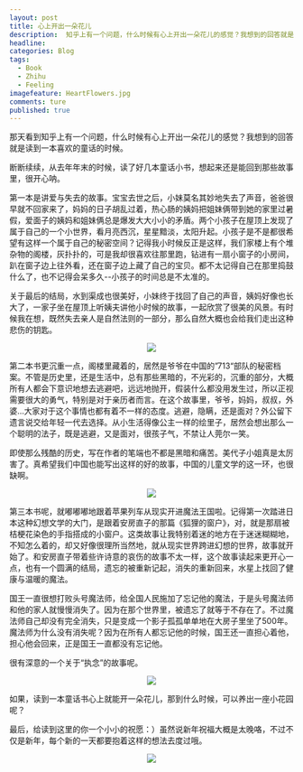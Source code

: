```yaml
---
layout: post  
title: 心上开出一朵花儿  
description:  知乎上有一个问题，什么时候有心上开出一朵花儿的感觉？我想到的回答就是读到一本喜欢的童话的时候。   
headline: 
categories: Blog  
tags: 
  - Book 
  - Zhihu  
  - Feeling
imagefeature: HeartFlowers.jpg  
comments: ture  
published: true  
---
```


那天看到知乎上有一个问题，什么时候有心上开出一朵花儿的感觉？我想到的回答就是读到一本喜欢的童话的时候。

断断续续，从去年年末的时候，读了好几本童话小书，想起来还是能回到那些故事里，很开心呐。

第一本是讲爱与失去的故事。宝宝去世之后，小妹莫名其妙地失去了声音，爸爸很早就不回家来了，妈妈的日子胡乱过着，热心肠的姨妈把姐妹俩带到她的家里过暑假，爱面子的姨妈和姐妹俩总是爆发大大小小的矛盾。两个小孩子在屋顶上发现了属于自己的一个小世界，看月亮西沉，星星黯淡，太阳升起。小孩子是不是都很希望有这样一个属于自己的秘密空间？记得我小时候反正是这样，我们家楼上有个堆杂物的阁楼，灰扑扑的，可是我却很喜欢往那里跑，钻进有一扇小窗子的小房间，趴在窗子边上往外看，还在窗子边上藏了自己的宝贝。都不太记得自己在那里捣鼓什么了，也不记得会呆多久--小孩子的时间总是不太准的。

关于最后的结局，水到渠成也很美好，小妹终于找回了自己的声音，姨妈好像也长大了，一家子坐在屋顶上听姨夫讲他小时候的故事，一起欣赏了很美的风景。有时候我在想，既然失去亲人是自然法则的一部分，那么自然大概也会给我们走出这种悲伤的钥匙。


<center>
<img src="http://i1045.photobucket.com/albums/b457/Leah_li/Blog/Screen%20Shot%202016-01-05%20at%205.00.23%20PM_zps7tuxsulj.png">
</center>

第二本书更沉重一点，阁楼里藏着的，居然是爷爷在中国的”713“部队的秘密档案。不管是历史里，还是生活中，总有那些黑暗的，不光彩的，沉重的部分，大概所有人都会下意识地想去逃避吧，远远地抛开，假装什么都没用发生过，所以正视需要很大的勇气，特别是对于亲历者而言。在这个故事里，爷爷，妈妈，叔叔，外婆...大家对于这个事情也都有着不一样的态度。逃避，隐瞒，还是面对？外公留下遗言说交给年轻一代去选择。从小生活得像公主一样的绘里子，居然会想出那么一个聪明的法子，既是逃避，又是面对，很孩子气，不禁让人莞尔一笑。

即使那么残酷的历史，写在作者的笔端也不都是黑暗和痛苦。美代子小姐真是太厉害了。真希望我们中国也能写出这样的好的故事，中国的儿童文学的这一环，也很缺啊。

<center>
<img src="http://i1045.photobucket.com/albums/b457/Leah_li/Screen%20Shot%202016-01-05%20at%207.33.54%20PM_zpskshehoak.png">
</center>

第三本书呢，就嘟嘟嘟地跟着苹果列车从现实开进魔法王国啦。记得第一次踏进日本这种幻想文学的大门，是跟着安房直子的那篇《狐狸的窗户》，对，就是那扇被桔梗花染色的手指搭成的小窗户。这类故事让我特别着迷的地方在于迷迷糊糊地，不知怎么着的，却又好像很理所当然地，就从现实世界跨进幻想的世界，故事就开始了。和安房直子带着些许诗意的哀伤的故事不太一样，这个故事读起来更开心一点，也有一个圆满的结局，遗忘的被重新记起，消失的重新回来，水星上找回了健康与温暖的魔法。

国王一直很想打败头号魔法师，给全国人民施加了忘记他的魔法，于是头号魔法师和他的家人就慢慢消失了。因为在那个世界里，被遗忘了就等于不存在了。不过魔法师自己却没有完全消失，只是变成一个影子孤孤单单地在大房子里坐了500年。魔法师为什么没有消失呢？因为在所有人都忘记他的时候，国王还一直担心着他，担心他会回来，正是国王一直都没有忘记他。

很有深意的一个关于“执念”的故事呢。

<center>
<img src="http://i1045.photobucket.com/albums/b457/Leah_li/Blog/Screen%20Shot%202016-01-05%20at%207.59.45%20PM_zpsznyhv6p0.png">
</center>

如果，读到一本童话书心上就能开一朵花儿，那到什么时候，可以养出一座小花园呢？

最后，给读到这里的你一个小小的祝愿：）虽然说新年祝福大概是太晚咯，不过不仅是新年，每个新的一天都要抱着这样的想法去度过哦。

<center>
<img src="http://i1045.photobucket.com/albums/b457/Leah_li/Screen%20Shot%202016-01-02%20at%205.00.09%20PM_zpsi6fytiik.png">
<center>

